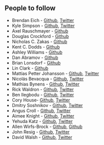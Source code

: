 ## People to follow

* Brendan Eich - [Github](https://github.com/brendaneich), [Twitter](https://twitter.com/BrendanEich?ref_src=twsrc%5Egoogle%7Ctwcamp%5Eserp%7Ctwgr%5Eauthor)
* Kyle Simpson - [Github](https://github.com/getify), [Twitter](https://twitter.com/getify)
* Axel Rauschmayer - [Github](https://github.com/rauschma)
* Douglas Crockford - [Github](https://github.com/douglascrockford)
* Nicholas C. Zakas - [Github](https://github.com/nzakas/)
* Kent C. Dodds - [Github](https://github.com/kentcdodds)
* Ashley Williams - [Github](https://github.com/ashleygwilliams)
* Dan Abramov - [Github](https://github.com/gaearon)
* Brian Lonsdorf - [Github](https://github.com/DrBoolean)
* Lin Clark - [Github](https://github.com/linclark)
* Mattias Petter Johansson - [Github](https://github.com/mpj), [Twitter](https://twitter.com/mpjme)
* Nicolás Bevacqua - [Github](https://github.com/bevacqua), [Twitter](https://twitter.com/nzgb)
* Mathias Bynens - [Github](https://github.com/mathiasbynens), [Twitter](https://twitter.com/mathias)
* Rick Waldron - [Github](https://github.com/rwaldron), [Twitter](https://twitter.com/rwaldron)
* Ben Ilegbodu - [Github](https://github.com/benmvp), [Twitter](https://twitter.com/benmvp)
* Cory House- [Github](https://github.com/coryhouse), [Twitter](https://twitter.com/housecor)
* Dmitry Soshnikov - [Github](https://github.com/DmitrySoshnikov), [Twitter](https://twitter.com/DmitrySoshnikov)
* Angus Croll - [Github](https://github.com/angus-c), [Twitter](https://twitter.com/angustweets)
* Aimee Knight - [Github](https://github.com/AimeeKnight), [Twitter](https://twitter.com/Aimee_Knight)
* Yehuda Katz - [Github](https://github.com/wycats), [Twitter](https://twitter.com/wycats)
* Allen Wirfs-Brock - [Github](https://github.com/allenwb), [Github](https://twitter.com/awbjs)
* John Resig - [Github](https://github.com/jeresig), [Twitter](https://twitter.com/jeresig)
* David Walsh - [Github](https://github.com/darkwing), [Twitter](https://twitter.com/davidwalshblog)

